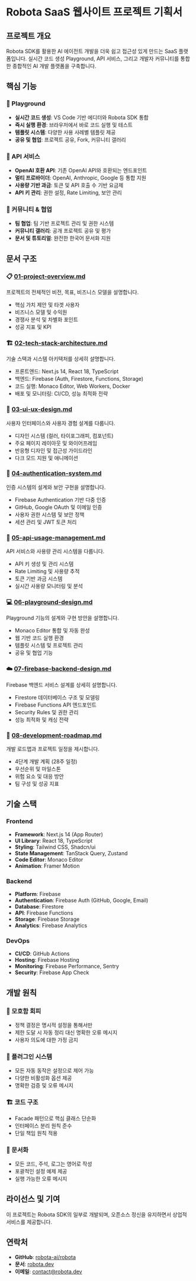 # Robota SaaS 웹사이트 프로젝트 기획서

## 프로젝트 개요

Robota SDK를 활용한 AI 에이전트 개발을 더욱 쉽고 접근성 있게 만드는 SaaS 플랫폼입니다. 실시간 코드 생성 Playground, API 서비스, 그리고 개발자 커뮤니티를 통합한 종합적인 AI 개발 플랫폼을 구축합니다.

## 핵심 기능

### 🚀 Playground
- **실시간 코드 생성**: VS Code 기반 에디터와 Robota SDK 통합
- **즉시 실행 환경**: 브라우저에서 바로 코드 실행 및 테스트
- **템플릿 시스템**: 다양한 사용 사례별 템플릿 제공
- **공유 및 협업**: 프로젝트 공유, Fork, 커뮤니티 갤러리

### 🔌 API 서비스
- **OpenAI 호환 API**: 기존 OpenAI API와 호환되는 엔드포인트
- **멀티 프로바이더**: OpenAI, Anthropic, Google 등 통합 지원
- **사용량 기반 과금**: 토큰 및 API 호출 수 기반 요금제
- **API 키 관리**: 권한 설정, Rate Limiting, 보안 관리

### 👥 커뮤니티 & 협업
- **팀 협업**: 팀 기반 프로젝트 관리 및 권한 시스템
- **커뮤니티 갤러리**: 공개 프로젝트 공유 및 평가
- **문서 및 튜토리얼**: 완전한 한국어 문서화 지원

## 문서 구조

### 📋 [01-project-overview.md](./01-project-overview.md)
프로젝트의 전체적인 비전, 목표, 비즈니스 모델을 설명합니다.
- 핵심 가치 제안 및 타겟 사용자
- 비즈니스 모델 및 수익원
- 경쟁사 분석 및 차별화 포인트
- 성공 지표 및 KPI

### 🏗️ [02-tech-stack-architecture.md](./02-tech-stack-architecture.md)
기술 스택과 시스템 아키텍처를 상세히 설명합니다.
- 프론트엔드: Next.js 14, React 18, TypeScript
- 백엔드: Firebase (Auth, Firestore, Functions, Storage)
- 코드 실행: Monaco Editor, Web Workers, Docker
- 배포 및 모니터링: CI/CD, 성능 최적화 전략

### 🎨 [03-ui-ux-design.md](./03-ui-ux-design.md)
사용자 인터페이스와 사용자 경험 설계를 다룹니다.
- 디자인 시스템 (컬러, 타이포그래피, 컴포넌트)
- 주요 페이지 레이아웃 및 와이어프레임
- 반응형 디자인 및 접근성 가이드라인
- 다크 모드 지원 및 애니메이션

### 🔐 [04-authentication-system.md](./04-authentication-system.md)
인증 시스템의 설계와 보안 구현을 설명합니다.
- Firebase Authentication 기반 다중 인증
- GitHub, Google OAuth 및 이메일 인증
- 사용자 권한 시스템 및 보안 정책
- 세션 관리 및 JWT 토큰 처리

### 🔌 [05-api-usage-management.md](./05-api-usage-management.md)
API 서비스와 사용량 관리 시스템을 다룹니다.
- API 키 생성 및 관리 시스템
- Rate Limiting 및 사용량 추적
- 토큰 기반 과금 시스템
- 실시간 사용량 모니터링 및 분석

### 💻 [06-playground-design.md](./06-playground-design.md)
Playground 기능의 설계와 구현 방안을 설명합니다.
- Monaco Editor 통합 및 자동 완성
- 웹 기반 코드 실행 환경
- 템플릿 시스템 및 프로젝트 관리
- 공유 및 협업 기능

### ☁️ [07-firebase-backend-design.md](./07-firebase-backend-design.md)
Firebase 백엔드 서비스 설계를 상세히 설명합니다.
- Firestore 데이터베이스 구조 및 모델링
- Firebase Functions API 엔드포인트
- Security Rules 및 권한 관리
- 성능 최적화 및 캐싱 전략

### 📅 [08-development-roadmap.md](./08-development-roadmap.md)
개발 로드맵과 프로젝트 일정을 제시합니다.
- 4단계 개발 계획 (28주 일정)
- 우선순위 및 마일스톤
- 위험 요소 및 대응 방안
- 팀 구성 및 성공 지표

## 기술 스택

### Frontend
- **Framework**: Next.js 14 (App Router)
- **UI Library**: React 18, TypeScript
- **Styling**: Tailwind CSS, Shadcn/ui
- **State Management**: TanStack Query, Zustand
- **Code Editor**: Monaco Editor
- **Animation**: Framer Motion

### Backend
- **Platform**: Firebase
- **Authentication**: Firebase Auth (GitHub, Google, Email)
- **Database**: Firestore
- **API**: Firebase Functions
- **Storage**: Firebase Storage
- **Analytics**: Firebase Analytics

### DevOps
- **CI/CD**: GitHub Actions
- **Hosting**: Firebase Hosting
- **Monitoring**: Firebase Performance, Sentry
- **Security**: Firebase App Check

## 개발 원칙

### 🚫 모호함 회피
- 정책 결정은 명시적 설정을 통해서만
- 제한 도달 시 자동 정리 대신 명확한 오류 메시지
- 사용자 의도에 대한 가정 금지

### 🔌 플러그인 시스템
- 모든 자동 동작은 설정으로 제어 가능
- 다양한 비활성화 옵션 제공
- 명확한 검증 및 오류 메시지

### 🏗️ 코드 구조
- Facade 패턴으로 핵심 클래스 단순화
- 인터페이스 분리 원칙 준수
- 단일 책임 원칙 적용

### 📝 문서화
- 모든 코드, 주석, 로그는 영어로 작성
- 포괄적인 설정 예제 제공
- 실행 가능한 오류 메시지

## 라이선스 및 기여

이 프로젝트는 Robota SDK의 일부로 개발되며, 오픈소스 정신을 유지하면서 상업적 서비스를 제공합니다.

## 연락처

- **GitHub**: [robota-ai/robota](https://github.com/robota-ai/robota)
- **문서**: [robota.dev](https://robota.dev)
- **이메일**: contact@robota.dev 